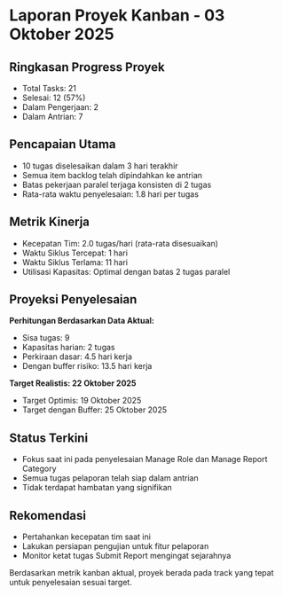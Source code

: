 # Laporan Proyek Kanban - 03 Oktober 2025

## Ringkasan Progress Proyek

- Total Tasks: 21
- Selesai: 12 (57%)
- Dalam Pengerjaan: 2
- Dalam Antrian: 7

## Pencapaian Utama

- 10 tugas diselesaikan dalam 3 hari terakhir
- Semua item backlog telah dipindahkan ke antrian
- Batas pekerjaan paralel terjaga konsisten di 2 tugas
- Rata-rata waktu penyelesaian: 1.8 hari per tugas

## Metrik Kinerja

- Kecepatan Tim: 2.0 tugas/hari (rata-rata disesuaikan)
- Waktu Siklus Tercepat: 1 hari
- Waktu Siklus Terlama: 11 hari
- Utilisasi Kapasitas: Optimal dengan batas 2 tugas paralel

## Proyeksi Penyelesaian

**Perhitungan Berdasarkan Data Aktual:**

- Sisa tugas: 9
- Kapasitas harian: 2 tugas
- Perkiraan dasar: 4.5 hari kerja
- Dengan buffer risiko: 13.5 hari kerja

**Target Realistis: 22 Oktober 2025**

- Target Optimis: 19 Oktober 2025
- Target dengan Buffer: 25 Oktober 2025

## Status Terkini

- Fokus saat ini pada penyelesaian Manage Role dan Manage Report Category
- Semua tugas pelaporan telah siap dalam antrian
- Tidak terdapat hambatan yang signifikan

## Rekomendasi

- Pertahankan kecepatan tim saat ini
- Lakukan persiapan pengujian untuk fitur pelaporan
- Monitor ketat tugas Submit Report mengingat sejarahnya

Berdasarkan metrik kanban aktual, proyek berada pada track yang tepat untuk penyelesaian sesuai target.
